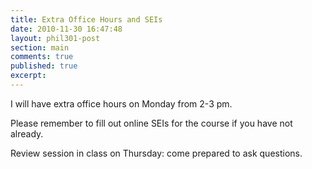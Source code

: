 ```yaml
---
title: Extra Office Hours and SEIs
date: 2010-11-30 16:47:48
layout: phil301-post
section: main
comments: true
published: true
excerpt:
---
```


I will have extra office hours on Monday from 2-3 pm.

Please remember to fill out online SEIs for the course if you have not already.

Review session in class on Thursday: come prepared to ask questions.